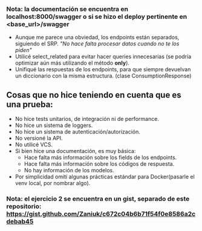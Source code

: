
### Nota: la documentación se encuentra en localhost:8000/swagger o si se hizo el deploy pertinente en <base_url>/swagger

- Aunque me parece una obviedad, los endpoints están separados, siguiendo el SRP. *"No hace falta procesar datos cuando no te los piden"*
- Utilicé select_related para evitar hacer queries innecesarias (se podría optimizar aún más utilizando el método **only**).
- Unifiqué las respuestas de los endpoints, para que siempre devuelvan un diccionario con la misma estructura. (clase ConsumptionResponse)

## Cosas que no hice teniendo en cuenta que es una prueba:

- No hice tests unitarios, de integración ni de performance.
- No hice un sistema de loggers.
- No hice un sistema de autenticación/autorización.
- No versioné la API.
- No utilicé VCS.
- Si bien hice una documentación, es muy básica:
  - Hace falta más información sobre los fields de los endpoints.
  - Hace falta más información sobre los códigos de respuesta.
  - No hay información de los modelos.
- Por simplicidad omití algunas prácticas estándar para Docker(pasarle el venv local, por nombrar algo).

### Nota: el ejercicio 2 se encuentra en un gist, separado de este repositorio: https://gist.github.com/Zaniuk/c672c04b6b71f54f0e8586a2cdebab45

